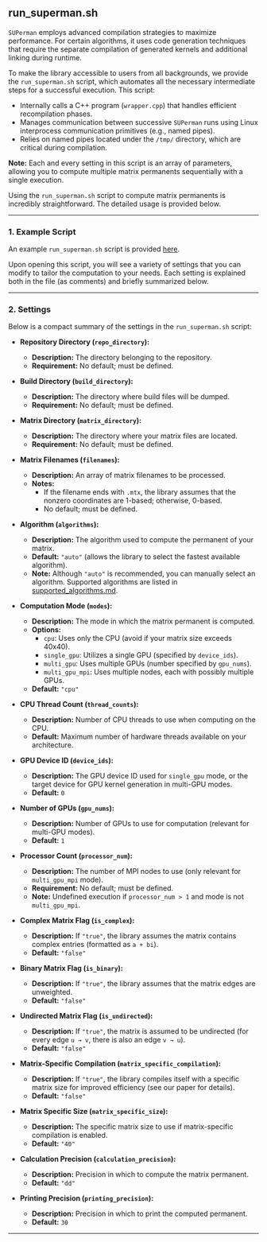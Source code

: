## run_superman.sh

`SUPerman` employs advanced compilation strategies to maximize performance. For certain algorithms, it uses code generation techniques that require the separate compilation of generated kernels and additional linking during runtime.

To make the library accessible to users from all backgrounds, we provide the `run_superman.sh` script, which automates all the necessary intermediate steps for a successful execution. This script:

- Internally calls a C++ program (`wrapper.cpp`) that handles efficient recompilation phases.
- Manages communication between successive `SUPerman` runs using Linux interprocess communication primitives (e.g., named pipes).
- Relies on named pipes located under the `/tmp/` directory, which are critical during compilation.

**Note:** Each and every setting in this script is an array of parameters, allowing you to compute multiple matrix permanents sequentially with a single execution.

Using the `run_superman.sh` script to compute matrix permanents is incredibly straightforward. The detailed usage is provided below.

---

### 1. Example Script

An example `run_superman.sh` script is provided [here](../run_superman.sh).

Upon opening this script, you will see a variety of settings that you can modify to tailor the computation to your needs. Each setting is explained both in the file (as comments) and briefly summarized below.

---

### 2. Settings

Below is a compact summary of the settings in the `run_superman.sh` script:

- **Repository Directory (`repo_directory`):**
    - **Description:** The directory belonging to the repository.
    - **Requirement:** No default; must be defined.

- **Build Directory (`build_directory`):**
    - **Description:** The directory where build files will be dumped.
    - **Requirement:** No default; must be defined.

- **Matrix Directory (`matrix_directory`):**
    - **Description:** The directory where your matrix files are located.
    - **Requirement:** No default; must be defined.

- **Matrix Filenames (`filenames`):**
    - **Description:** An array of matrix filenames to be processed.
    - **Notes:**
        - If the filename ends with `.mtx`, the library assumes that the nonzero coordinates are 1-based; otherwise, 0-based.
        - No default; must be defined.

- **Algorithm (`algorithms`):**
    - **Description:** The algorithm used to compute the permanent of your matrix.
    - **Default:** `"auto"` (allows the library to select the fastest available algorithm).
    - **Note:** Although `"auto"` is recommended, you can manually select an algorithm. Supported algorithms are listed in [supported_algorithms.md](md/supported_algorithms.md).

- **Computation Mode (`modes`):**
    - **Description:** The mode in which the matrix permanent is computed.
    - **Options:**
        - `cpu`: Uses only the CPU (avoid if your matrix size exceeds 40x40).
        - `single_gpu`: Utilizes a single GPU (specified by `device_ids`).
        - `multi_gpu`: Uses multiple GPUs (number specified by `gpu_nums`).
        - `multi_gpu_mpi`: Uses multiple nodes, each with possibly multiple GPUs.
    - **Default:** `"cpu"`

- **CPU Thread Count (`thread_counts`):**
    - **Description:** Number of CPU threads to use when computing on the CPU.
    - **Default:** Maximum number of hardware threads available on your architecture.

- **GPU Device ID (`device_ids`):**
    - **Description:** The GPU device ID used for `single_gpu` mode, or the target device for GPU kernel generation in multi-GPU modes.
    - **Default:** `0`

- **Number of GPUs (`gpu_nums`):**
    - **Description:** Number of GPUs to use for computation (relevant for multi-GPU modes).
    - **Default:** `1`

- **Processor Count (`processor_num`):**
    - **Description:** The number of MPI nodes to use (only relevant for `multi_gpu_mpi` mode).
    - **Requirement:** No default; must be defined.
    - **Note:** Undefined execution if `processor_num > 1` and mode is not `multi_gpu_mpi`.

- **Complex Matrix Flag (`is_complex`):**
    - **Description:** If `"true"`, the library assumes the matrix contains complex entries (formatted as `a + bi`).
    - **Default:** `"false"`

- **Binary Matrix Flag (`is_binary`):**
    - **Description:** If `"true"`, the library assumes that the matrix edges are unweighted.
    - **Default:** `"false"`

- **Undirected Matrix Flag (`is_undirected`):**
    - **Description:** If `"true"`, the matrix is assumed to be undirected (for every edge `u → v`, there is also an edge `v → u`).
    - **Default:** `"false"`

- **Matrix-Specific Compilation (`matrix_specific_compilation`):**
    - **Description:** If `"true"`, the library compiles itself with a specific matrix size for improved efficiency (see our paper for details).
    - **Default:** `"false"`

- **Matrix Specific Size (`matrix_specific_size`):**
    - **Description:** The specific matrix size to use if matrix-specific compilation is enabled.
    - **Default:** `"40"`

- **Calculation Precision (`calculation_precision`):**
    - **Description:** Precision in which to compute the matrix permanent.
    - **Default:** `"dd"`

- **Printing Precision (`printing_precision`):**
    - **Description:** Precision in which to print the computed permanent.
    - **Default:** `30`

---